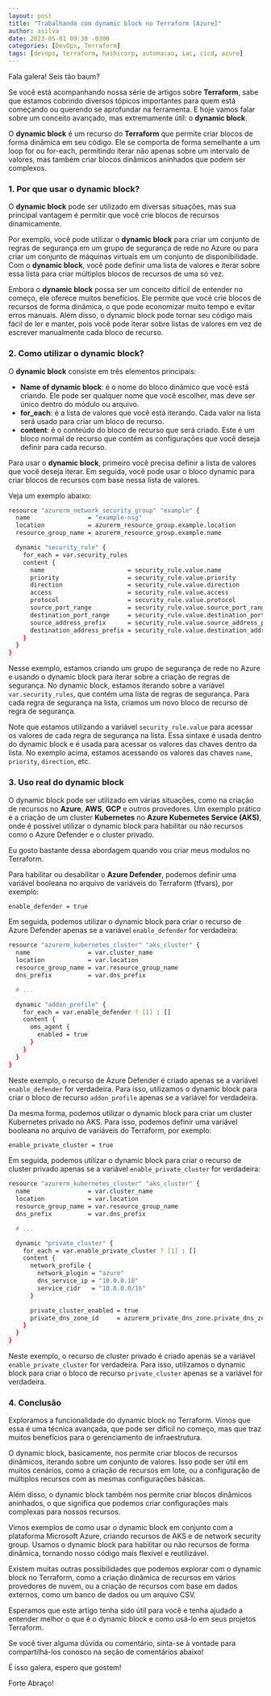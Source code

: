 ```yaml
---
layout: post
title: "Trabalhando com dynamic block no Terraform [Azure]"
author: asilva
date: 2023-05-01 09:30 -0300
categories: [DevOps, Terraform]
tags: [devops, terraform, hashicorp, automacao, iac, cicd, azure]
---
```


Fala galera! Seis tão baum?

Se você está acompanhando nossa série de artigos sobre **Terraform**, sabe que estamos cobrindo diversos tópicos importantes para quem está começando ou querendo se aprofundar na ferramenta. E hoje vamos falar sobre um conceito avançado, mas extremamente útil: o **dynamic block**.

O **dynamic block** é um recurso do **Terraform** que permite criar blocos de forma dinâmica em seu código. Ele se comporta de forma semelhante a um loop for ou for-each, permitindo iterar não apenas sobre um intervalo de valores, mas também criar blocos dinâmicos aninhados que podem ser complexos.

### **1. Por que usar o dynamic block?**

O **dynamic block** pode ser utilizado em diversas situações, mas sua principal vantagem é permitir que você crie blocos de recursos dinamicamente. 

Por exemplo, você pode utilizar o **dynamic block** para criar um conjunto de regras de segurança em um grupo de segurança de rede no Azure ou para criar um conjunto de máquinas virtuais em um conjunto de disponibilidade. Com o **dynamic block**, você pode definir uma lista de valores e iterar sobre essa lista para criar múltiplos blocos de recursos de uma só vez.

Embora o **dynamic block** possa ser um conceito difícil de entender no começo, ele oferece muitos benefícios. Ele permite que você crie blocos de recursos de forma dinâmica, o que pode economizar muito tempo e evitar erros manuais. Além disso, o dynamic block pode tornar seu código mais fácil de ler e manter, pois você pode iterar sobre listas de valores em vez de escrever manualmente cada bloco de recurso.

### **2. Como utilizar o dynamic block?**

O **dynamic block** consiste em três elementos principais:

- **Name of dynamic block**: é o nome do bloco dinâmico que você está criando. Ele pode ser qualquer nome que você escolher, mas deve ser único dentro do módulo ou arquivo.
- **for_each**: é a lista de valores que você está iterando. Cada valor na lista será usado para criar um bloco de recurso.
- **content**: é o conteúdo do bloco de recurso que será criado. Este é um bloco normal de recurso que contém as configurações que você deseja definir para cada recurso.

Para usar o **dynamic block**, primeiro você precisa definir a lista de valores que você deseja iterar. Em seguida, você pode usar o bloco dynamic para criar blocos de recursos com base nessa lista de valores. 

Veja um exemplo abaixo:

````bash
resource "azurerm_network_security_group" "example" {
  name                = "example-nsg"
  location            = azurerm_resource_group.example.location
  resource_group_name = azurerm_resource_group.example.name

  dynamic "security_rule" {
    for_each = var.security_rules
    content {
      name                       = security_rule.value.name
      priority                   = security_rule.value.priority
      direction                  = security_rule.value.direction
      access                     = security_rule.value.access
      protocol                   = security_rule.value.protocol
      source_port_range          = security_rule.value.source_port_range
      destination_port_range     = security_rule.value.destination_port_range
      source_address_prefix      = security_rule.value.source_address_prefix
      destination_address_prefix = security_rule.value.destination_address_prefix
    }
  }
}
````

Nesse exemplo, estamos criando um grupo de segurança de rede no Azure e usando o dynamic block para iterar sobre a criação de regras de segurança. No dynamic block, estamos iterando sobre a variável `var.security_rules`, que contém uma lista de regras de segurança. Para cada regra de segurança na lista, criamos um novo bloco de recurso de regra de segurança.

Note que estamos utilizando a variável `security_rule.value` para acessar os valores de cada regra de segurança na lista. Essa sintaxe é usada dentro do dynamic block e é usada para acessar os valores das chaves dentro da lista. No exemplo acima, estamos acessando os valores das chaves `name`, `priority`, `direction`, etc.

### **3. Uso real do dynamic block**

O dynamic block pode ser utilizado em várias situações, como na criação de recursos no **Azure**, **AWS**, **GCP** e outros provedores. Um exemplo prático é a criação de um cluster **Kubernetes** no **Azure Kubernetes Service (AKS)**, onde é possível utilizar o dynamic block para habilitar ou não recursos como o Azure Defender e o cluster privado.

Eu gosto bastante dessa abordagem quando vou criar meus modulos no Terraform. 

Para habilitar ou desabilitar o **Azure Defender**, podemos definir uma variável booleana no arquivo de variáveis do Terraform (tfvars), por exemplo:

````bash
enable_defender = true
````

Em seguida, podemos utilizar o dynamic block para criar o recurso de Azure Defender apenas se a variável `enable_defender` for verdadeira:

````bash
resource "azurerm_kubernetes_cluster" "aks_cluster" {
  name                = var.cluster_name
  location            = var.location
  resource_group_name = var.resource_group_name
  dns_prefix          = var.dns_prefix

  # ...

  dynamic "addon_profile" {
    for_each = var.enable_defender ? [1] : []
    content {
      oms_agent {
        enabled = true
      }
    }
  }
}
````

Neste exemplo, o recurso de Azure Defender é criado apenas se a variável `enable_defender` for verdadeira. Para isso, utilizamos o dynamic block para criar o bloco de recurso `addon_profile` apenas se a variável for verdadeira.

Da mesma forma, podemos utilizar o dynamic block para criar um cluster Kubernetes privado no AKS. Para isso, podemos definir uma variável booleana no arquivo de variáveis do Terraform, por exemplo:

````bash
enable_private_cluster = true
````

Em seguida, podemos utilizar o dynamic block para criar o recurso de cluster privado apenas se a variável `enable_private_cluster` for verdadeira:

````bash
resource "azurerm_kubernetes_cluster" "aks_cluster" {
  name                = var.cluster_name
  location            = var.location
  resource_group_name = var.resource_group_name
  dns_prefix          = var.dns_prefix

  # ...

  dynamic "private_cluster" {
    for_each = var.enable_private_cluster ? [1] : []
    content {
      network_profile {
        network_plugin = "azure"
        dns_service_ip = "10.0.0.10"
        service_cidr   = "10.0.0.0/16"
      }

      private_cluster_enabled = true
      private_dns_zone_id     = azurerm_private_dns_zone.private_dns_zone.id
    }
  }
}
````

Neste exemplo, o recurso de cluster privado é criado apenas se a variável `enable_private_cluster` for verdadeira. Para isso, utilizamos o dynamic block para criar o bloco de recurso `private_cluster` apenas se a variável for verdadeira.

### **4. Conclusão**

Exploramos a funcionalidade do dynamic block no Terraform. Vimos que essa é uma técnica avançada, que pode ser difícil no começo, mas que traz muitos benefícios para o gerenciamento de infraestrutura.

O dynamic block, basicamente, nos permite criar blocos de recursos dinâmicos, iterando sobre um conjunto de valores. Isso pode ser útil em muitos cenários, como a criação de recursos em lote, ou a configuração de múltiplos recursos com as mesmas configurações básicas.

Além disso, o dynamic block também nos permite criar blocos dinâmicos aninhados, o que significa que podemos criar configurações mais complexas para nossos recursos.

Vimos exemplos de como usar o dynamic block em conjunto com a plataforma Microsoft Azure, criando recursos de AKS e de network security group. Usamos o dynamic block para habilitar ou não recursos de forma dinâmica, tornando nosso código mais flexível e reutilizável.

Existem muitas outras possibilidades que podemos explorar com o dynamic block no Terraform, como a criação dinâmica de recursos em vários provedores de nuvem, ou a criação de recursos com base em dados externos, como um banco de dados ou um arquivo CSV.

Esperamos que este artigo tenha sido útil para você e tenha ajudado a entender melhor o que é o dynamic block e como usá-lo em seus projetos Terraform.

Se você tiver alguma dúvida ou comentário, sinta-se à vontade para compartilhá-los conosco na seção de comentários abaixo!

É isso galera, espero que gostem!

Forte Abraço!